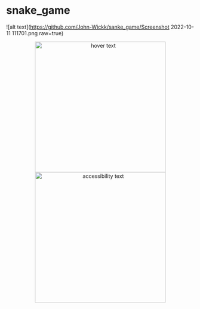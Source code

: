 # snake_game

![alt text](https://github.com/John-Wickk/sanke_game/Screenshot 2022-10-11 111701.png raw=true)
<p align="center">
  <img src="(https://github.com/John-Wickk/sanke_game/Screenshot 2022-10-11 111701.png)" width="350" title="hover text">
  <img src="your_relative_path_here_number_2_large_name" width="350" alt="accessibility text">
</p>
